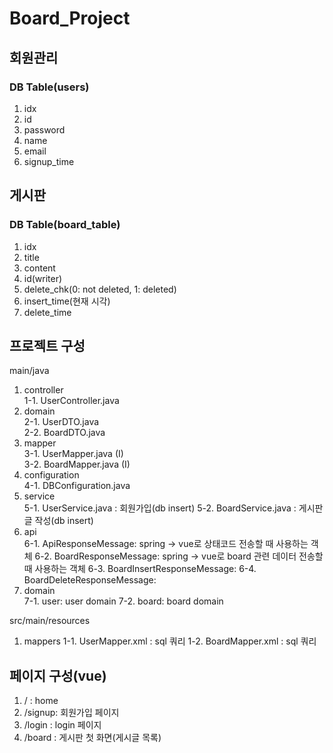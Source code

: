 # Board_Project

## 회원관리
### DB Table(users)
1. idx
2. id
3. password
4. name
5. email
6. signup_time

 

## 게시판
### DB Table(board_table)
1. idx
2. title
3. content
4. id(writer)
5. delete_chk(0: not deleted, 1: deleted)
6. insert_time(현재 시각)
7. delete_time

## 프로젝트 구성
main/java <br/>

1. controller <br/>
1-1. UserController.java <br/>
2. domain <br/>
2-1. UserDTO.java  <br/>
2-2. BoardDTO.java <br/>
3. mapper <br/>
3-1. UserMapper.java (I) <br/>
3-2. BoardMapper.java (I) <br/>
4. configuration <br/>
4-1. DBConfiguration.java <br/>
5. service <br/>
5-1. UserService.java : 회원가입(db insert)
5-2. BoardService.java : 게시판 글 작성(db insert)
6. api <br />
6-1. ApiResponseMessage: spring -> vue로 상태코드 전송할 때 사용하는 객체
6-2. BoardResponseMessage: spring -> vue로 board 관련 데이터 전송할 때 사용하는 객체
6-3. BoardInsertResponseMessage:
6-4. BoardDeleteResponseMessage:
7. domain <br />
7-1. user: user domain
7-2. board: board domain

src/main/resources  <br/>
1. mappers
1-1. UserMapper.xml : sql 쿼리
1-2. BoardMapper.xml : sql 쿼리


## 페이지 구성(vue)
1. / : home
2. /signup: 회원가입 페이지
3. /login : login 페이지
4. /board : 게시판 첫 화면(게시글 목록)
